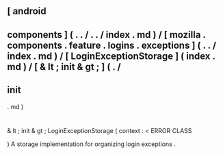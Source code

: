 [
android
-
components
]
(
.
.
/
.
.
/
index
.
md
)
/
[
mozilla
.
components
.
feature
.
logins
.
exceptions
]
(
.
.
/
index
.
md
)
/
[
LoginExceptionStorage
]
(
index
.
md
)
/
[
&
lt
;
init
&
gt
;
]
(
.
/
-
init
-
.
md
)
#
&
lt
;
init
&
gt
;
LoginExceptionStorage
(
context
:
<
ERROR
CLASS
>
)
A
storage
implementation
for
organizing
login
exceptions
.
